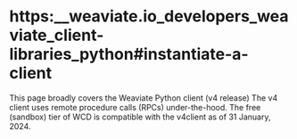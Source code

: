 # https:\_\_weaviate.io_developers_weaviate_client-libraries_python#instantiate-a-client

This page broadly covers the Weaviate Python client (v4 release) The v4 client uses remote procedure calls (RPCs) under-the-hood. The free (sandbox) tier of WCD is compatible with the v4client as of 31 January, 2024.
